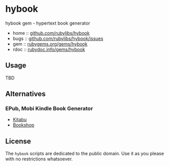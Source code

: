# hybook

hybook gem - hypertext book generator

* home  :: [github.com/rubylibs/hybook](https://github.com/rubylibs/hybook)
* bugs  :: [github.com/rubylibs/hybook/issues](https://github.com/rubylibs/hybook/issues)
* gem   :: [rubygems.org/gems/hybook](https://rubygems.org/gems/hybook)
* rdoc  :: [rubydoc.info/gems/hybook](http://rubydoc.info/gems/hybook)

## Usage

TBD

## Alternatives

### EPub, Mobi Kindle Book Generator

- [Kitabu](https://github.com/fnando/kitabu)
- [Bookshop](https://github.com/blueheadpublishing/bookshop)



## License

The `hybook` scripts are dedicated to the public domain.
Use it as you please with no restrictions whatsoever.
